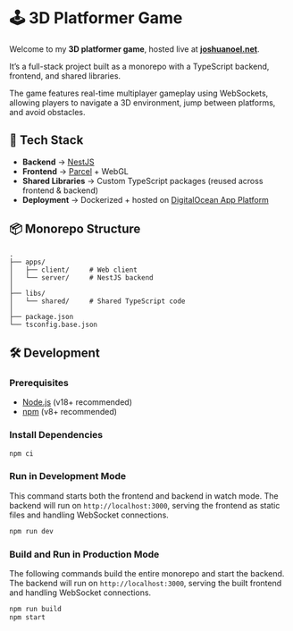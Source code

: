 # 🕹️ 3D Platformer Game

Welcome to my **3D platformer game**, hosted live at **[joshuanoel.net](https://joshuanoel.net)**.  

It’s a full-stack project built as a monorepo with a TypeScript backend, frontend, and shared libraries.

The game features real-time multiplayer gameplay using WebSockets, allowing players to navigate a 3D environment, jump between platforms, and avoid obstacles.

## 🚀 Tech Stack

- **Backend** → [NestJS](https://nestjs.com/)  
- **Frontend** → [Parcel](https://parceljs.org/) + WebGL
- **Shared Libraries** → Custom TypeScript packages (reused across frontend & backend)
- **Deployment** → Dockerized + hosted on [DigitalOcean App Platform](https://www.digitalocean.com/products/app-platform)


## 📦 Monorepo Structure

```
.
├── apps/
│   ├── client/     # Web client
│   └── server/     # NestJS backend
│
├── libs/
│   └── shared/     # Shared TypeScript code
│
├── package.json
└── tsconfig.base.json
```


## 🛠️ Development

### Prerequisites

- [Node.js](https://nodejs.org/) (v18+ recommended)
- [npm](https://www.npmjs.com/) (v8+ recommended)

### Install Dependencies

```bash
npm ci
```

### Run in Development Mode

This command starts both the frontend and backend in watch mode. The backend will run on `http://localhost:3000`, serving the frontend as static files and handling WebSocket connections.

```bash
npm run dev
```

### Build and Run in Production Mode

The following commands build the entire monorepo and start the backend. The backend will run on `http://localhost:3000`, serving the built frontend and handling WebSocket connections.

```bash
npm run build
npm start
```
